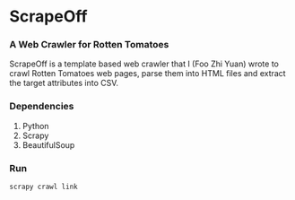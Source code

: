 # ScrapeOff
### A Web Crawler for Rotten Tomatoes

ScrapeOff is a template based web crawler that I (Foo Zhi Yuan) wrote to crawl Rotten Tomatoes web pages, parse them into HTML files and extract the target attributes into CSV. 

### Dependencies
1. Python
2. Scrapy
3. BeautifulSoup

### Run
`scrapy crawl link`